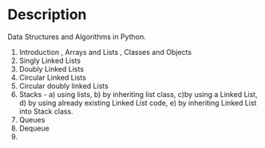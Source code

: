 # Description

Data Structures and Algorithms in Python.
1. Introduction , Arrays and Lists , Classes and Objects
2. Singly Linked Lists
3. Doubly Linked Lists
4. Circular Linked Lists
5. Circular doubly linked Lists
6. Stacks - a) using lists, b) by inheriting list class, c)by using a Linked List, d) by using already existing Linked List code, e) by inheriting Linked List into Stack class.
7. Queues
8. Dequeue
9. 

